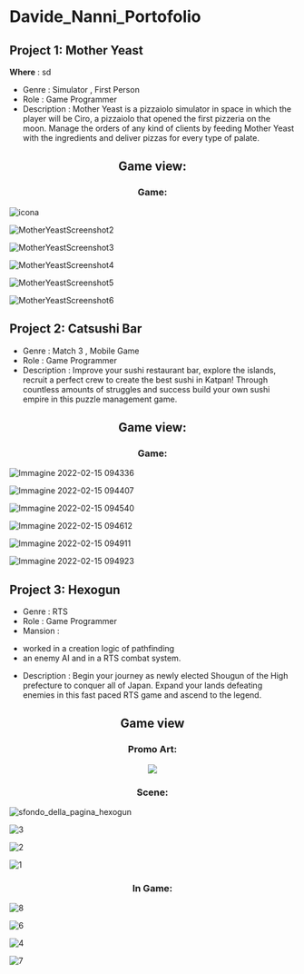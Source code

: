 # Davide_Nanni_Portofolio


## Project 1: Mother Yeast
**Where** :  sd
* Genre : Simulator , First Person
* Role : Game Programmer
* Description : Mother Yeast is a pizzaiolo simulator in space in which the player will be Ciro, a pizzaiolo that opened the first pizzeria on the moon. Manage the orders of any kind of clients by feeding Mother Yeast with the ingredients and deliver pizzas for every type of palate.

<h2 align="center"> Game view: </h2>
 
 <h3 align="center"> Game: </h3>
 
 <p align="center">
 
![icona](https://user-images.githubusercontent.com/90765306/180239089-a08be928-3fa4-4be7-81ca-d5240248b202.png)

![MotherYeastScreenshot2](https://user-images.githubusercontent.com/90765306/180239109-66999d85-c9c9-41bb-be9a-9885b16d8b5c.png)

![MotherYeastScreenshot3](https://user-images.githubusercontent.com/90765306/180239142-70d279a3-f919-4cba-ad5e-e70146e5f705.png)

![MotherYeastScreenshot4](https://user-images.githubusercontent.com/90765306/180239156-b70aefe7-6eb1-43cb-b24b-e20d8d18d408.png)

![MotherYeastScreenshot5](https://user-images.githubusercontent.com/90765306/180239180-e5182d3b-120e-4a65-8638-28cf91a28b5c.png)

![MotherYeastScreenshot6](https://user-images.githubusercontent.com/90765306/180239194-94296b8a-bee1-4067-b062-8738287b7503.png)

</p>

## Project 2: Catsushi Bar
* Genre : Match 3 , Mobile Game
* Role : Game Programmer
* Description : Improve your sushi restaurant bar, explore the islands, recruit a perfect crew to create the best sushi in Katpan! Through countless amounts of struggles and success build your own sushi empire in this puzzle management game.

 <h2 align="center"> Game view: </h2>
 
 <h3 align="center"> Game: </h3>
 
 <p align="center">

![Immagine 2022-02-15 094336](https://user-images.githubusercontent.com/90765306/180239292-a63bf974-6e34-4fa2-8a89-c2698eb8d906.png)
 
![Immagine 2022-02-15 094407](https://user-images.githubusercontent.com/90765306/180239333-29adf374-694c-48f3-bafe-444ceda8ac3d.png)

![Immagine 2022-02-15 094540](https://user-images.githubusercontent.com/90765306/180239351-306d6a5f-1513-4805-ac3b-b2c57867d971.png)

![Immagine 2022-02-15 094612](https://user-images.githubusercontent.com/90765306/180239371-f712bcde-d9e3-479d-8573-5ebfe20bc1e7.png)

![Immagine 2022-02-15 094911](https://user-images.githubusercontent.com/90765306/180239384-285681b2-a7b3-4c94-bb8f-2e9542bf8578.png)

![Immagine 2022-02-15 094923](https://user-images.githubusercontent.com/90765306/180239424-cb91ce67-b6b5-4ec5-b7b6-5712d12ee6da.png)

</p>

## Project 3: Hexogun
* Genre : RTS
* Role : Game Programmer 
* Mansion : 
 - worked in a creation logic of pathfinding
 - an enemy AI and in a RTS combat system.
 
* Description : Begin your journey as newly elected Shougun of the High prefecture to conquer all of Japan. Expand your lands defeating enemies in this fast paced RTS game and ascend to the legend.

 
 <h2 align="center"> Game view </h2>
 
 <h3 align="center"> Promo Art: </h3>
 
 <p align="center">
  <img src="https://user-images.githubusercontent.com/90765270/178946970-3063e253-8f79-4571-8638-e99eff6b6b87.png">
 </p>
 
 <h3 align="center"> Scene: </h3>
 
 <p align="center">
  
 ![sfondo_della_pagina_hexogun](https://user-images.githubusercontent.com/90765270/178947036-288cb045-6cf0-4b94-a937-f5546f71559f.png)
 
 ![3](https://user-images.githubusercontent.com/90765270/178947086-e5b4568b-2613-4733-98b8-81f2c75baec7.png)
 
 ![2](https://user-images.githubusercontent.com/90765270/178947167-e82a59c9-ef19-4116-8a8d-a72004914f13.png)
 
 ![1](https://user-images.githubusercontent.com/90765270/178947373-d4775f6e-402b-44d4-bcb7-4f58321e2f24.png)
 
 <h3 align="center"> In Game: </h3>
 
 ![8](https://user-images.githubusercontent.com/90765270/178947272-098bb498-6e8a-4c96-ba38-b667d8d8b4da.png)
 
 ![6](https://user-images.githubusercontent.com/90765270/178947333-0416140f-00cf-4a95-957f-ca9be489b5ad.png)
 
 ![4](https://user-images.githubusercontent.com/90765270/178947415-f98dc337-78b9-40ff-b43a-00a44773dd5a.png)

 ![7](https://user-images.githubusercontent.com/90765270/178947444-22b37f64-93b7-42f5-9ca9-cfa6838090cb.png)

 </p>
